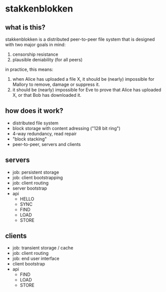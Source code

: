 # stakkenblokken

## what is this?

stakkenblokken is a distributed peer-to-peer file system that is designed with two major goals in mind:

1. censorship resistance
2. plausible deniability (for all peers)

in practice, this means:

1. when Alice has uploaded a file X, it should be (nearly) impossible for Mallory to remove, damage or suppress it.
2. it should be (nearly) impossible for Eve to prove that Alice has uploaded X, or that Bob has downloaded it.


## how does it work?

* distributed file system
* block storage with content adressing ("128 bit ring")
* 4-way redundancy, read repair
* "block stacking"
* peer-to-peer, servers and clients

## servers

* job: persistent storage
* job: client bootstrapping
* job: client routing
* server bootstrap
* api
	* HELLO
	* SYNC
	* FIND
	* LOAD
	* STORE

## clients

* job: transient storage / cache
* job: client routing
* job: end user interface
* client bootstrap
* api
	* FIND
	* LOAD
	* STORE

